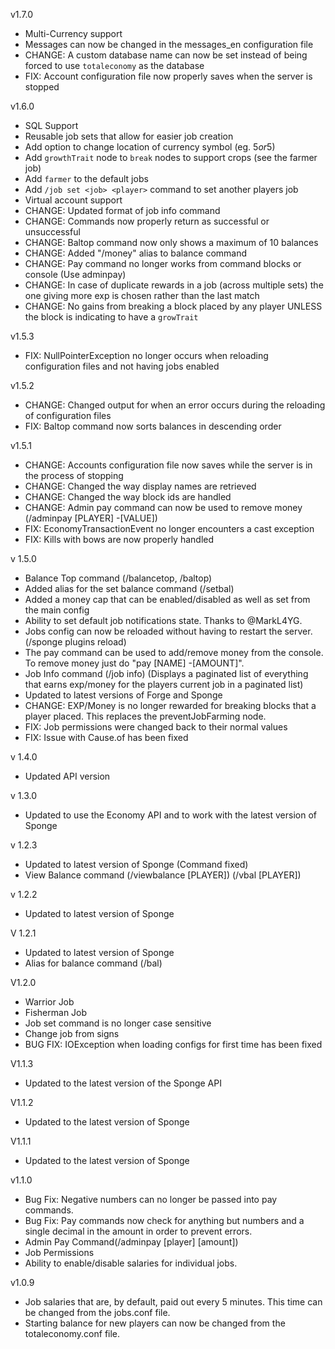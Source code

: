 v1.7.0

+ Multi-Currency support
+ Messages can now be changed in the messages_en configuration file
+ CHANGE: A custom database name can now be set instead of being forced to use `totaleconomy` as the database
+ FIX: Account configuration file now properly saves when the server is stopped

v1.6.0

+ SQL Support
+ Reusable job sets that allow for easier job creation
+ Add option to change location of currency symbol (eg. $5 or 5$)
+ Add `growthTrait` node to `break` nodes to support crops (see the farmer job)
+ Add `farmer` to the default jobs
+ Add `/job set <job> <player>` command to set another players job
+ Virtual account support
+ CHANGE: Updated format of job info command
+ CHANGE: Commands now properly return as successful or unsuccessful
+ CHANGE: Baltop command now only shows a maximum of 10 balances
+ CHANGE: Added "/money" alias to balance command
+ CHANGE: Pay command no longer works from command blocks or console (Use adminpay)
+ CHANGE: In case of duplicate rewards in a job (across multiple sets) the one giving more exp is chosen rather than the last match
+ CHANGE: No gains from breaking a block placed by any player UNLESS the block is indicating to have a `growTrait`

v1.5.3

+ FIX: NullPointerException no longer occurs when reloading configuration files and not having jobs enabled

v1.5.2

+ CHANGE: Changed output for when an error occurs during the reloading of configuration files
+ FIX: Baltop command now sorts balances in descending order

v1.5.1

+ CHANGE: Accounts configuration file now saves while the server is in the process of stopping
+ CHANGE: Changed the way display names are retrieved
+ CHANGE: Changed the way block ids are handled
+ CHANGE: Admin pay command can now be used to remove money (/adminpay [PLAYER] -[VALUE])
+ FIX: EconomyTransactionEvent no longer encounters a cast exception
+ FIX: Kills with bows are now properly handled

v 1.5.0

+ Balance Top command (/balancetop, /baltop)
+ Added alias for the set balance command (/setbal)
+ Added a money cap that can be enabled/disabled as well as set from the main config
+ Ability to set default job notifications state. Thanks to @MarkL4YG.
+ Jobs config can now be reloaded without having to restart the server. (/sponge plugins reload)
+ The pay command can be used to add/remove money from the console. To remove money just do "pay [NAME] -[AMOUNT]".
+ Job Info command (/job info) (Displays a paginated list of everything that earns exp/money for the players current job in a paginated list)
+ Updated to latest versions of Forge and Sponge
+ CHANGE: EXP/Money is no longer rewarded for breaking blocks that a player placed. This replaces the preventJobFarming node.
+ FIX: Job permissions were changed back to their normal values
+ FIX: Issue with Cause.of has been fixed

v 1.4.0

+ Updated API version

v 1.3.0

+ Updated to use the Economy API and to work with the latest version of Sponge

v 1.2.3

+ Updated to latest version of Sponge (Command fixed)
+ View Balance command (/viewbalance [PLAYER]) (/vbal [PLAYER])

v 1.2.2

+ Updated to latest version of Sponge

V 1.2.1

+ Updated to latest version of Sponge
+ Alias for balance command (/bal)

V1.2.0

+ Warrior Job
+ Fisherman Job
+ Job set command is no longer case sensitive
+ Change job from signs
+ BUG FIX: IOException when loading configs for first time has been fixed

V1.1.3

+ Updated to the latest version of the Sponge API

V1.1.2

+ Updated to the latest version of Sponge

V1.1.1

+ Updated to the latest version of Sponge

v1.1.0

+ Bug Fix: Negative numbers can no longer be passed into pay commands.
+ Bug Fix: Pay commands now check for anything but numbers and a single decimal in the amount in order to prevent errors.
+ Admin Pay Command(/adminpay [player] [amount])
+ Job Permissions
+ Ability to enable/disable salaries for individual jobs.

v1.0.9

+ Job salaries that are, by default, paid out every 5 minutes. This time can be changed from the jobs.conf file.
+ Starting balance for new players can now be changed from the totaleconomy.conf file.
